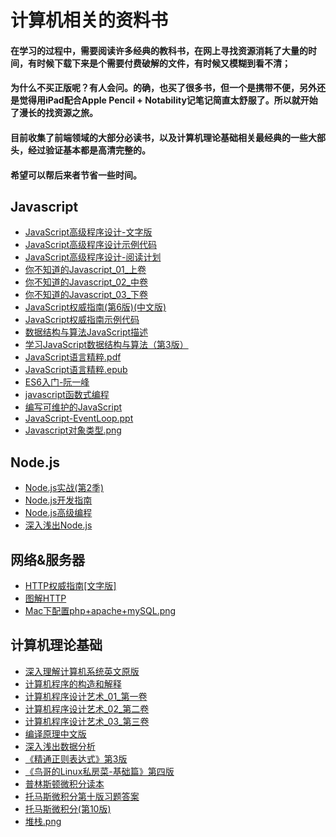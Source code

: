 # 计算机相关的资料书

#### 在学习的过程中，需要阅读许多经典的教科书，在网上寻找资源消耗了大量的时间，有时候下载下来是个需要付费破解的文件，有时候又模糊到看不清；
#### 为什么不买正版呢？有人会问。的确，也买了很多书，但一个是携带不便，另外还是觉得用iPad配合Apple Pencil + Notability记笔记简直太舒服了。所以就开始了漫长的找资源之旅。
#### 目前收集了前端领域的大部分必读书，以及计算机理论基础相关最经典的一些大部头，经过验证基本都是高清完整的。
#### 希望可以帮后来者节省一些时间。

## Javascript
 - [JavaScript高级程序设计-文字版](javascript/JavaScript高级程序设计_文字版.pdf)
 - [JavaScript高级程序设计示例代码](javascript/JavaScript高级程序设计源代码)
 - [JavaScript高级程序设计-阅读计划](javascript/js高级阅读计划-.pdf)
 - [你不知道的Javascript_01_上卷](javascript/你不知道的Javascript_01_上卷.pdf)
 - [你不知道的Javascript_02_中卷](javascript/你不知道的Javascript_02_中卷.pdf)
 - [你不知道的Javascript_03_下卷](javascript/你不知道的Javascript_03_下卷.pdf)
 - [JavaScript权威指南(第6版)(中文版)](javascript/JavaScript权威指南(第6版)(中文版).pdf)
 - [JavaScript权威指南示例代码](javascript/JavaScript权威指南源代码)
 - [数据结构与算法JavaScript描述](javascript/数据结构与算法JavaScript描述.pdf)
 - [学习JavaScript数据结构与算法（第3版）](javascript/学习JavaScript数据结构与算法（第3版）.pdf)
 - [JavaScript语言精粹.pdf](javascript/JavaScript语言精粹.pdf)
 - [JavaScript语言精粹.epub](javascript/JavaScript语言精粹.epub)
 - [ES6入门-阮一峰](javascript/ES6阮一峰.pdf)
 - [javascript函数式编程](javascript/javascript函数式编程.pdf)
 - [编写可维护的JavaScript](javascript/编写可维护的JavaScript.pdf)
 - [JavaScript-EventLoop.ppt](javascript/JavaScript-EventLoop.pptx)
 - [Javascript对象类型.png](javascript/Javascript对象类型.png)

## Node.js
 - [Node.js实战(第2季)](node/Node.js实战(第2季).pdf)
 - [Node.js开发指南](node/Node.js开发指南.pdf)
 - [Node.js高级编程](node/Node.js高级编程.pdf)
 - [深入浅出Node.js](node/深入浅出Node.js.pdf)

## 网络&服务器
 - [HTTP权威指南[文字版]](网络&服务器/HTTP权威指南[文字版].pdf)
 - [图解HTTP](网络&服务器/图解HTTP.pdf)
 - [Mac下配置php+apache+mySQL.png](网络&服务器/Mac下配置php+apache+mySQL.png)

## 计算机理论基础
 - [深入理解计算机系统英文原版](计算机理论基础/深入理解计算机系统英文版.pdf)
 - [计算机程序的构造和解释](计算机理论基础/计算机程序的构造和解释.pdf)
 - [计算机程序设计艺术_01_第一卷](计算机理论基础/计算机程序设计艺术_01_第一卷.pdf)
 - [计算机程序设计艺术_02_第二卷](计算机理论基础/计算机程序设计艺术_02_第二卷.pdf)
 - [计算机程序设计艺术_03_第三卷](计算机理论基础/计算机程序设计艺术_03_第三卷.pdf)
 - [编译原理中文版](计算机理论基础/编译原理中文版.pdf)
 - [深入浅出数据分析](计算机理论基础/深入浅出数据分析（美）完整中文版.pdf)
 - [《精通正则表达式》第3版](计算机理论基础/《精通正则表达式》第3版.pdf)
 - [《鸟哥的Linux私房菜-基础篇》第四版](计算机理论基础/《鸟哥的Linux私房菜-基础篇》第四版.pdf)
 - [普林斯顿微积分读本](计算机理论基础/普林斯顿微积分读本.pdf)
 - [托马斯微积分第十版习题答案](计算机理论基础/托马斯微积分第十版习题答案.pdf)
 - [托马斯微积分(第10版)](计算机理论基础/托马斯微积分(第10版).pdf)
 - [堆栈.png](计算机理论基础/堆栈.png)

 




